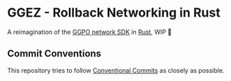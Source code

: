 # GGEZ - Rollback Networking in Rust
A reimagination of the [GGPO network SDK](https://www.ggpo.net/) in [Rust](https://www.rust-lang.org/), WIP 🦀


## Commit Conventions
This repository tries to follow [Conventional Commits](https://www.conventionalcommits.org/en/v1.0.0/) as closely as possible.